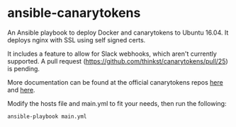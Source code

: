 ansible-canarytokens
=========

An Ansible playbook to deploy Docker and canarytokens to Ubuntu 16.04. It deploys nginx with SSL using self signed certs.

It includes a feature to allow for Slack webhooks, which aren't currently supported. A pull request (https://github.com/thinkst/canarytokens/pull/25) is pending.

More documentation can be found at the official canarytokens repos [here](https://github.com/thinkst/canarytokens) and [here](https://github.com/thinkst/canarytokens-docker).

Modify the hosts file and main.yml to fit your needs, then run the following:

```
ansible-playbook main.yml
```
